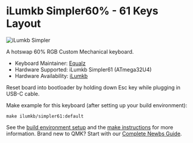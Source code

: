 # iLumkb Simpler60% - 61 Keys Layout

![iLumkb Simpler](https://i.imgur.com/QaalKfX.jpg)

A hotswap 60% RGB Custom Mechanical keyboard.

* Keyboard Maintainer: [Equalz](https://github.com/EqualzC3)
* Hardware Supported: iLumkb Simpler61 (ATmega32U4)
* Hardware Availability: [iLumkb](https://ilumkb.com/products/simpler60)

Reset board into bootloader by holding down Esc key while plugging in USB-C cable.

Make example for this keyboard (after setting up your build environment):

    make ilumkb/simpler61:default

See the [build environment setup](https://docs.qmk.fm/#/getting_started_build_tools) and the [make instructions](https://docs.qmk.fm/#/getting_started_make_guide) for more information. Brand new to QMK? Start with our [Complete Newbs Guide](https://docs.qmk.fm/#/newbs).
